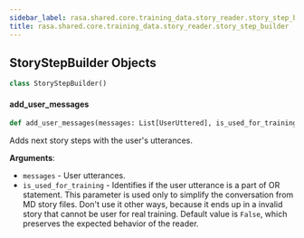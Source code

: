 ```yaml
---
sidebar_label: rasa.shared.core.training_data.story_reader.story_step_builder
title: rasa.shared.core.training_data.story_reader.story_step_builder
---
```

## StoryStepBuilder Objects

```python
class StoryStepBuilder()
```

#### add\_user\_messages

```python
def add_user_messages(messages: List[UserUttered], is_used_for_training: bool = True) -> None
```

Adds next story steps with the user&#x27;s utterances.

**Arguments**:

- `messages` - User utterances.
- `is_used_for_training` - Identifies if the user utterance is a part of
  OR statement. This parameter is used only to simplify the conversation
  from MD story files. Don&#x27;t use it other ways, because it ends up
  in a invalid story that cannot be user for real training.
  Default value is `False`, which preserves the expected behavior
  of the reader.

